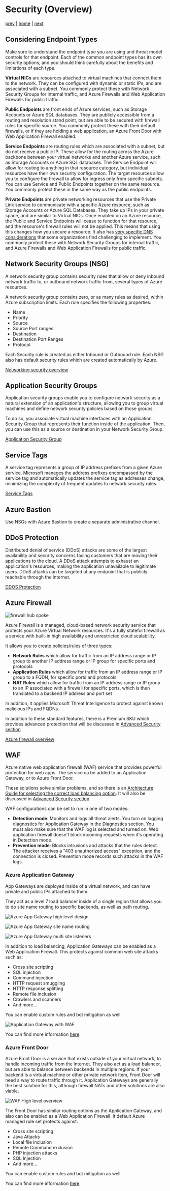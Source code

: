 # Security (Overview)

[prev](./topology-overview.md) | [home](./readme.md)  | [next](./routing.md)

## Considering Endpoint Types

Make sure to understand the endpoint type you are using and threat model controls for that endpoint.  Each of the common endpoint types has its own security options, and you should think carefully about the benefits and limitations of each type.

**Virtual NICs** are resources attached to virtual machines that connect them to the network.  They can be configured with dynamic or static IPs, and are associated with a subnet.  You commonly protect these with Network Security Groups for internal traffic, and Azure Firewalls and Web Application Firewalls for public traffic.

**Public Endpoints** are front ends of Azure services, such as Storage Accounts or Azure SQL databases.  They are publicly accessible from a routing and resolution stand point, but are able to be secured with firewall rules for specific source.  You commonly protect these with their default firewalls, or if they are holding a web application, an Azure Front Door with Web Application Firewall enabled.

**Service Endpoints** are routing rules which are associated with a subnet, but do not receive a public IP.  These allow for the routing across the Azure backbone between your virtual networks and another Azure service, such as Storage Accounts or Azure SQL databases.  The Service Endpoint will allow for routing to anything in that resource category, but individual resources have their own security configuration.  The target resources allow you to configure the firewall to allow for ingress only from specific subnets.  You can use Service and Public Endpoints together on the same resource.  You commonly protect these in the same way as the public endpoints.

**Private Endpoints** are private networking resources that use the Private Link service to communicate with a specific Azure resource, such as Storage Accounts or Azure SQL Databases.  They take up IPs in your private space, and are similar to Virtual NICs.  Once enabled on an Azure resource, the Public and Service Endpoints will cease to function for that resource, and the resource's firewall rules will not be applied.  This means that using this changes how you secure a resource.  It also has [very specific DNS considerations](https://docs.microsoft.com/azure/private-link/private-endpoint-dns) that some organizations find challenging to implement.  You commonly protect these with Network Security Groups for internal traffic, and Azure Firewalls and Web Application Firewalls for public traffic.

## Network Security Groups (NSG)

A network security group contains security rules that allow or deny inbound network traffic to, or outbound network traffic from, several types of Azure resources.

A network security group contains zero, or as many rules as desired, within Azure subscription limits. Each rule specifies the following properties:

* Name
* Priority
* Source
* Source Port ranges
* Destination
* Destination Port Ranges
* Protocol

Each Security rule is created as either Inbound or Outbound rule.
Each NSG also has default security rules which are created automatically by Azure.

[Networking security overview](https://docs.microsoft.com/azure/virtual-network/security-overview)

## Application Security Groups

Application security groups enable you to configure network security as a natural extension of an application's structure, allowing you to group virtual machines and define network security policies based on those groups.

To do so, you associate virtual machine interfaces with an Application Security Group that represents their function inside of the application.  Then, you can use this as a source or destination in your Network Security Group.

[Application Security Group](https://docs.microsoft.com/azure/virtual-network/application-security-groups)

## Service Tags

A service tag represents a group of IP address prefixes from a given Azure service. Microsoft manages the address prefixes encompassed by the service tag and automatically updates the service tag as addresses change, minimizing the complexity of frequent updates to network security rules.

[Service Tags](https://docs.microsoft.com/azure/virtual-network/service-tags-overview)

## Azure Bastion

Use NSGs with Azure Bastion to create a separate administrative channel.

## DDoS Protection

Distributed denial of service (DDoS) attacks are some of the largest availability and security concerns facing customers that are moving their applications to the cloud. A DDoS attack attempts to exhaust an application's resources, making the application unavailable to legitimate users. DDoS attacks can be targeted at any endpoint that is publicly reachable through the internet.

[DDOS Protection](https://docs.microsoft.com/azure/virtual-network/ddos-protection-overview)

## Azure Firewall

![firewall hub spoke](https://docs.microsoft.com/azure/architecture/reference-architectures/hybrid-networking/images/spoke-spoke-routing.png)

Azure Firewall is a managed, cloud-based network security service that protects your Azure Virtual Network resources. It's a fully stateful firewall as a service with built-in high availability and unrestricted cloud scalability.

It allows you to create policies/rules of three types:

* **Network Rules** which allow for traffic from an IP address range or IP group to another IP address range or IP group for specific ports and protocols
* **Application Rules** which allow for traffic from an IP address range or IP group to a FQDN, for specific ports and protocols
* **NAT Rules** which allow for traffic from an IP address range or IP group to an IP associated with a firewall for specific ports, which is then translated to a backend IP address and port set

In addition, it applies Microsoft Threat Intelligence to protect against known malicious IPs and FQDNs.

In addition to these standard features, there is a Premium SKU which provides advanced protection that will be discussed in [Advanced Security section](security-advanced.md)

[Azure firewall overview](https://docs.microsoft.com/azure/firewall/overview)

## WAF

Azure native web application firewall (WAF) service that provides powerful protection for web apps.  The service ca be added to an Application Gateway, or to Azure Front Door.

These solutions solve similar problems, and so there is an [Architecture Guide for selecting the correct load balancing option](https://docs.microsoft.com/azure/architecture/guide/technology-choices/load-balancing-overview).  It will also be discussed in [Advanced Security section](security-advanced.md)

WAF configurations can be set to run in one of two modes:

* **Detection mode**: Monitors and logs all threat alerts. You turn on logging diagnostics for Application Gateway in the Diagnostics section. You must also make sure that the WAF log is selected and turned on. Web application firewall doesn't block incoming requests when it's operating in Detection mode.
* **Prevention mode**: Blocks intrusions and attacks that the rules detect. The attacker receives a "403 unauthorized access" exception, and the connection is closed. Prevention mode records such attacks in the WAF logs.

### Azure Application Gateway

App Gateways are deployed inside of a virtual network, and can have private and public IPs attached to them.

They act as a level 7 load balancer inside of a single region that allows you to do site name routing to specific backends, as well as path routing.

![Azure App Gateway high level design](https://docs.microsoft.com/azure/application-gateway/media/application-gateway-url-route-overview/figure1-720.png)

![Azure App Gateway site name routing](https://docs.microsoft.com/azure/application-gateway/media/multiple-site-overview/multisite.png)

![Azure App Gateway multi site listeners](https://docs.microsoft.com/azure/application-gateway/media/multiple-site-overview/wildcard-listener-diag.png)

In addition to load balancing, Application Gateways can be enabled as a Web Application Firewall.  This protects against common web site attacks such as:

* Cross site scripting
* SQL injection
* Command injection
* HTTP request smuggling
* HTTP response splitting
* Remote file inclusion
* Crawlers and scanners
* And more...

You can enable custom rules and bot mitigation as well.

![Application Gateway with WAF](https://docs.microsoft.com/azure/web-application-firewall/media/ag-overview/waf1.png)

You can find more information [here](https://docs.microsoft.com/azure/web-application-firewall/ag/ag-overview).

### Azure Front Door

Azure Front Door is a service that exists outside of your virtual network, to handle incoming traffic from the internet.  They also act as a load balancer, but are able to balance between backends in multiple regions.  If your backend is a virtual machine or other private network item, Front Door will need a way to route traffic through it.  Application Gateways are generally the best solution for this, although firewall NATs and other solutions are also viable.

![WAF High level overview](https://docs.microsoft.com/azure/frontdoor/media/overview/front-door-overview.png)

The Front Door has similar routing options as the Application Gateway, and also can be enabled as a Web Application Firewall.  It default Azure managed rule set protects against:

* Cross site scripting
* Java Attacks
* Local file inclusion
* Remote Command exclusion
* PHP injection attacks
* SQL Injection
* And more...

You can enable custom rules and bot mitigation as well.

You can find more information [here](https://docs.microsoft.com/azure/web-application-firewall/afds/afds-overview).
